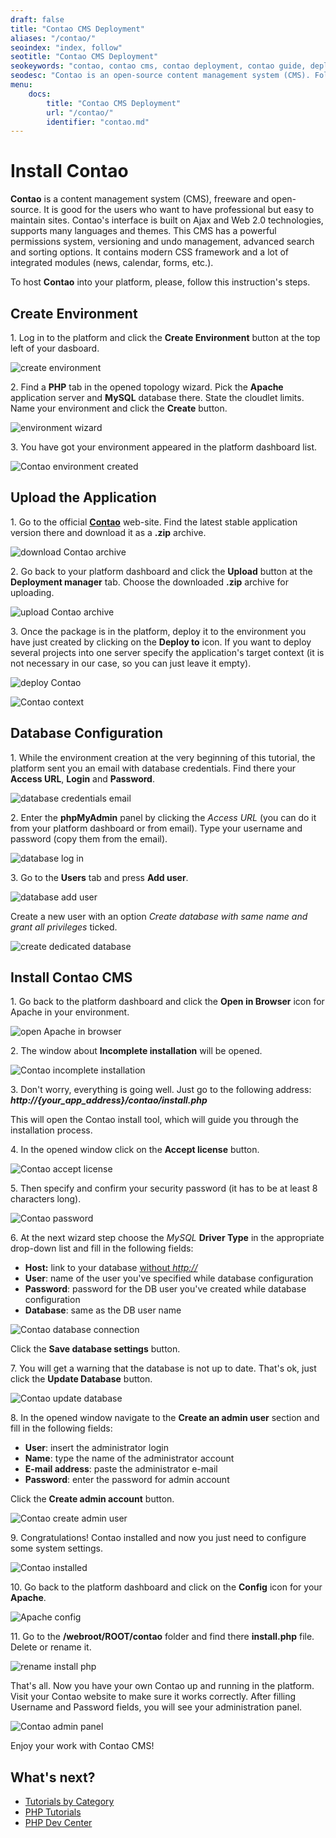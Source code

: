 ```yaml
---
draft: false
title: "Contao CMS Deployment"
aliases: "/contao/"
seoindex: "index, follow"
seotitle: "Contao CMS Deployment"
seokeywords: "contao, contao cms, contao deployment, contao guide, deploy contao, contao installation, contao paas, install contao cms, contao php hosting"
seodesc: "Contao is an open-source content management system (CMS). Follow the instructions in this guide to host your own Contao CMS at the platform."
menu:
    docs:
        title: "Contao CMS Deployment"
        url: "/contao/"
        identifier: "contao.md"
---
```


# Install Contao

**Contao** is a content management system (CMS), freeware and open-source. It is good for the users who want to have professional but easy to maintain sites. Contao's interface is built on Ajax and Web 2.0 technologies, supports many languages and themes. This CMS has a powerful permissions system, versioning and undo management, advanced search and sorting options. It contains modern CSS framework and a lot of integrated modules (news, calendar, forms, etc.).

To host **Contao** into your platform, please, follow this instruction's steps.


## Create Environment

1\. Log in to the platform and click the **Create Environment** button at the top left of your dasboard.

![create environment](01-create-environment.png)

2\. Find a **PHP** tab in the opened topology wizard. Pick the **Apache** application server and **MySQL** database there. State the cloudlet limits. Name your environment and click the **Create** button.

![environment wizard](02-environment-wizard.png)

3\. You have got your environment appeared in the platform dashboard list.

![Contao environment created](03-contao-environment-created.png)


## Upload the Application

1\. Go to the official **[Contao](https://contao.org/en/download.html)** web-site. Find the latest stable application version there and download it as a **.zip** archive.

![download Contao archive](04-download-contao-archive.png)

2\. Go back to your platform dashboard and click the **Upload** button at the **Deployment manager** tab. Choose the downloaded **.zip** archive for uploading.

![upload Contao archive](05-upload-contao-archive.png)

3\. Once the package is in the platform, deploy it to the environment you have just created by clicking on the **Deploy to** icon. If you want to deploy several projects into one server specify the application's target context (it is not necessary in our case, so you can just leave it empty).

![deploy Contao](06-deploy-contao.png)

![Contao context](07-contao-context.png)


## Database Configuration

1\. While the environment creation at the very beginning of this tutorial, the platform sent you an email with database credentials. Find there your **Access URL**, **Login** and **Password**.

![database credentials email](08-database-credentials-email.png)

2\. Enter the **phpMyAdmin** panel by clicking the *Access URL* (you can do it from your platform dashboard or from email). Type your username and password (copy them from the email).

![database log in](09-database-log-in.png)

3\. Go to the **Users** tab and press **Add user**.

![database add user](10-database-add-user.png)

Create a new user with an option *Create database with same name and grant all privileges* ticked.

![create dedicated database](11-create-dedicated-database.png)


## Install Contao CMS

1\. Go back to the platform dashboard and click the **Open in Browser** icon for Apache in your environment.

![open Apache in browser](12-open-apache-in-browser.png)

2\. The window about **Incomplete installation** will be opened.

![Contao incomplete installation](13-contao-incomplete-installation.png)

3\. Don't worry, everything is going well. Just go to the following address: ***http://{your_app_address}/contao/install.php***

This will open the Contao install tool, which will guide you through the installation process.

4\. In the opened window click on the **Accept license** button.

![Contao accept license](14-contao-accept-license.png)

5\. Then specify and confirm your security password (it has to be at least 8 characters long).

![Contao password](15-contao-password.png)

6\. At the next wizard step choose the *MySQL* **Driver Type** in the appropriate drop-down list and fill in the following fields:

* **Host:** link to your database <u>without *http://*</u>
* **User**: name of the user you've specified while database configuration
* **Password**: password for the DB user you've created while database configuration
* **Database**: same as the DB user name

![Contao database connection](16-contao-database-connection.png)

Click the **Save database settings** button.

7\. You will get a warning that the database is not up to date. That's ok, just click the **Update Database** button.

![Contao update database](17-contao-update-database.png)

8\. In the opened window navigate to the **Create an admin user** section and fill in the following fields:

* **User**: insert the administrator login
* **Name**: type the name of the administrator account
* **E-mail address**: paste the administrator e-mail
* **Password**: enter the password for admin account

Click the **Create admin account** button.

![Contao create admin user](18-contao-create-admin-user.png)

9\. Congratulations! Contao installed and now you just need to configure some system settings.

![Contao installed](19-contao-installed.png)

10\. Go back to the platform dashboard and click on the **Config** icon for your **Apache**.

![Apache config](20-apache-config.png)

11\. Go to the **/webroot/ROOT/contao** folder and find there **install.php** file. Delete or rename it.

![rename install php](21-rename-install-php.png)

That's all. Now you have your own Contao up and running in the platform. Visit your Contao website to make sure it works correctly. After filling Username and Password fields, you will see your administration panel.

![Contao admin panel](22-contao-admin-panel.png)

Enjoy your work with Contao CMS!


## What's next?

* [Tutorials by Category](/tutorials-by-category/)
* [PHP Tutorials](/php-tutorials/)
* [PHP Dev Center](/php-center/)